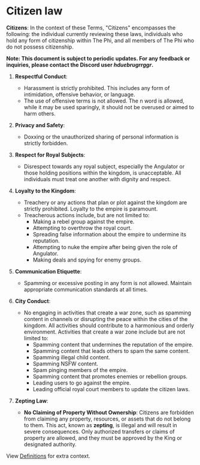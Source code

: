 # Citizen law

**Citizens**: In the context of these Terms, "Citizens" encompasses the following: the individual currently reviewing these laws, individuals who hold any form of citizenship within The Phi, and all members of The Phi who do not possess citizenship.

**Note: This document is subject to periodic updates. For any feedback or inquiries, please contact the Discord user *hduebrugrrggr*.**

1. **Respectful Conduct**:  
   - Harassment is strictly prohibited. This includes any form of intimidation, offensive behavior, or language.  
   - The use of offensive terms is not allowed. The n word is allowed, while it may be used sparingly, it should not be overused or aimed to harm others.

2. **Privacy and Safety**:  
   - Doxxing or the unauthorized sharing of personal information is strictly forbidden.

3. **Respect for Royal Subjects**:  
   - Disrespect towards any royal subject, especially the Angulator or those holding positions within the kingdom, is unacceptable. All individuals must treat one another with dignity and respect.

4. **Loyalty to the Kingdom**:  
   - Treachery or any actions that plan or plot against the kingdom are strictly prohibited. Loyalty to the empire is paramount.
   - Treacherous actions include, but are not limited to:
     - Making a rebel group against the empire.
     - Attempting to overthrow the royal court.
     - Spreading false information about the empire to undermine its reputation.
     - Attempting to nuke the empire after being given the role of Angulator.
     - Making deals and spying for enemy groups.

5. **Communication Etiquette**:  
   - Spamming or excessive posting in any form is not allowed. Maintain appropriate communication standards at all times.

6. **City Conduct**:
   - No engaging in activities that create a war zone, such as spamming content in channels or disrupting the peace within the cities of the kingdom. All activities should contribute to a harmonious and orderly environment. Activities that create a war zone include but are not limited to:
     - Spamming content that undermines the reputation of the empire.
     - Spamming content that leads others to spam the same content.
     - Spamming illegal child content.
     - Spamming NSFW content.
     - Spam pinging members of the empire.
     - Spamming content that promotes enemies or rebellion groups.
     - Leading users to go against the empire.
     - Leading official royal court members to update the citizen laws.

8. **Zepting Law**:  
   - **No Claiming of Property Without Ownership**: Citizens are forbidden from claiming any property, resources, or assets that do not belong to them. This act, known as **zepting**, is illegal and will result in severe consequences. Only authorized transfers or claims of property are allowed, and they must be approved by the King or designated authority.
  
View [Definitions](./laws/definitions.md) for extra context.
